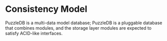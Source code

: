 # Consistency Model

PuzzleDB is a multi-data model database; PuzzleDB is a pluggable database that combines modules, and the storage layer modules are expected to satisfy ACID-like interfaces.